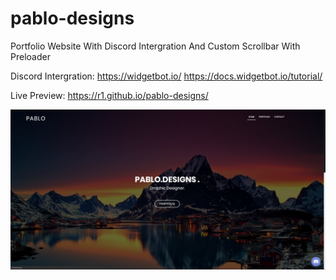 # pablo-designs
Portfolio Website With Discord Intergration And Custom Scrollbar With Preloader

Discord Intergration: https://widgetbot.io/ https://docs.widgetbot.io/tutorial/

Live Preview: https://r1.github.io/pablo-designs/
 

![](https://github.com/0II/pablo-designs/blob/master/preview/2.jpg)

